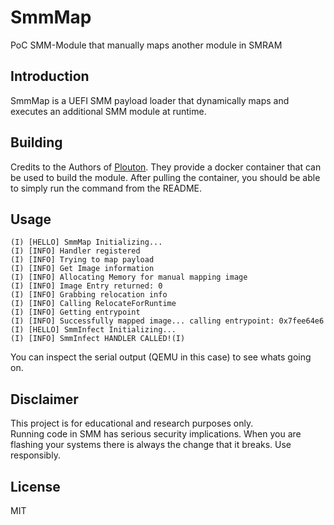 # SmmMap
PoC SMM-Module that manually maps another module in SMRAM

## Introduction
SmmMap is a UEFI SMM payload loader that dynamically maps and executes an additional SMM module at runtime.

## Building

Credits to the Authors of [Plouton](https://github.com/pRain1337/plouton/tree/main/Plouton-UEFI#option-1-building-on-docker-windows-linux-os-x). They provide a docker container that can be used to build the module. 
After pulling the container, you should be able to simply run the command from the README.

## Usage

```
(I) [HELLO] SmmMap Initializing... 
(I) [INFO] Handler registered 
(I) [INFO] Trying to map payload 
(I) [INFO] Get Image information 
(I) [INFO] Allocating Memory for manual mapping image 
(I) [INFO] Image Entry returned: 0 
(I) [INFO] Grabbing relocation info 
(I) [INFO] Calling RelocateForRuntime 
(I) [INFO] Getting entrypoint 
(I) [INFO] Successfully mapped image... calling entrypoint: 0x7fee64e6 
(I) [HELLO] SmmInfect Initializing... 
(I) [INFO] SmmInfect HANDLER CALLED!(I)
```

You can inspect the serial output (QEMU in this case) to see whats going on.

## Disclaimer

This project is for educational and research purposes only.  
Running code in SMM has serious security implications. When you are flashing your systems there is always the change that it breaks. Use responsibly.

## License

MIT
